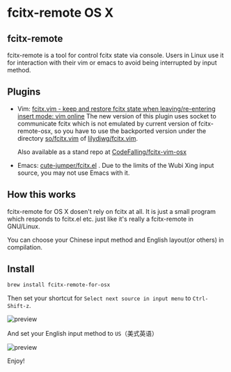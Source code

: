 fcitx-remote OS X
=================

## fcitx-remote

fcitx-remote is a tool for control fcitx state via console. Users in
Linux use it for interaction with their vim or emacs to avoid being
interrupted by input method.

## Plugins

-   Vim: [fcitx.vim - keep and restore fcitx state when
    leaving/re-entering insert mode: vim
    online](http://www.vim.org/scripts/script.php?script_id=3764)
    The new version of this plugin uses socket to communicate fcitx which is
    not emulated by current version of fcitx-remote-osx, so you have to use
    the backported version under the directory [so/fcitx.vim](https://github.com/lilydjwg/fcitx.vim/blob/master/so/fcitx.vim) of [lilydjwg/fcitx.vim](https://github.com/lilydjwg/fcitx.vim).
    
    Also available as a stand repo at [CodeFalling/fcitx-vim-osx](https://github.com/CodeFalling/fcitx-vim-osx)
    
-   Emacs:
    [cute-jumper/fcitx.el](https://github.com/cute-jumper/fcitx.el)
    . Due to the limits of the Wubi Xing input source, you may not use Emacs with it.

## How this works

fcitx-remote for OS X dosen't rely on fcitx at all. It is just a small
program which responds to fcitx.el etc. just like it's really a fcitx-remote in
GNU/Linux.

You can choose your Chinese input method and English layout(or others)
in compilation.

## Install

```bash
brew install fcitx-remote-for-osx
```

Then set your shortcut for `Select next source in input menu` to `Ctrl-Shift-z`.

![preview](https://cloud.githubusercontent.com/assets/5436704/15090907/60f3cc0a-146a-11e6-9f32-8128d1e2a339.png)

And set your English input method to `US`（美式英语）

![preview](https://cloud.githubusercontent.com/assets/5436704/13461653/d1404578-e0bd-11e5-8326-f7ca07558964.png)

Enjoy!
